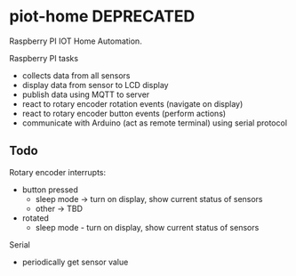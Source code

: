 # piot-home DEPRECATED
Raspberry PI IOT Home Automation.

Raspberry PI tasks
- collects data from all sensors
- display data from sensor to LCD display
- publish data using MQTT to server
- react to rotary encoder rotation events (navigate on display)
- react to rotary encoder button events (perform actions)
- communicate with Arduino (act as remote terminal) using serial protocol
## Todo
Rotary encoder interrupts:
- button pressed
  - sleep mode -> turn on display, show current status of sensors
  - other -> TBD
- rotated
  - sleep mode - turn on display, show current status of sensors

Serial
- periodically get sensor value 
